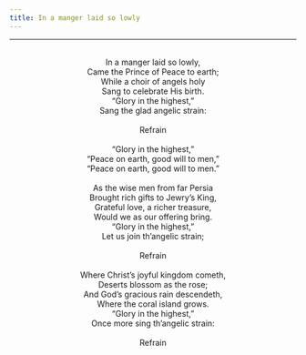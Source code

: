 ```yaml
---
title: In a manger laid so lowly
---
```


---
<center>
<br/>
In a manger laid so lowly,<br/>
Came the Prince of Peace to earth;<br/>
While a choir of angels holy<br/>
Sang to celebrate His birth.<br/>
“Glory in the highest,”<br/>
Sang the glad angelic strain:<br/>
<br/>
Refrain<br/>
<br/>
“Glory in the highest,”<br/>
“Peace on earth, good will to men,”<br/>
“Peace on earth, good will to men.”<br/>
<br/>
As the wise men from far Persia<br/>
Brought rich gifts to Jewry’s King,<br/>
Grateful love, a richer treasure,<br/>
Would we as our offering bring.<br/>
“Glory in the highest,”<br/>
Let us join th’angelic strain;<br/>
<br/>
Refrain<br/>
<br/>
Where Christ’s joyful kingdom cometh,<br/>
Deserts blossom as the rose;<br/>
And God’s gracious rain descendeth,<br/>
Where the coral island grows.<br/>
“Glory in the highest,”<br/>
Once more sing th’angelic strain:<br/>
<br/>
Refrain<br/>

</center>